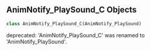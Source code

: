 ## AnimNotify_PlaySound_C Objects

```python
class AnimNotify_PlaySound_C(AnimNotify_PlaySound)
```

deprecated: 'AnimNotify_PlaySound_C' was renamed to 'AnimNotify_PlaySound'.

<a id="unreal.AnimNotify_ResetClothingSimulation"></a>